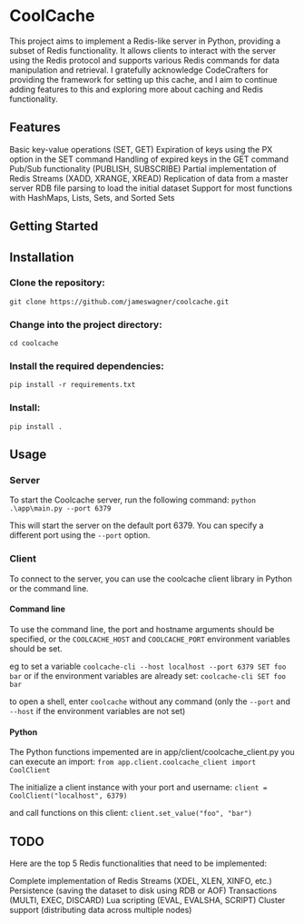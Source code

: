 # CoolCache
This project aims to implement a Redis-like server in Python, providing a subset of Redis functionality. It allows clients to interact with the server using the Redis protocol and supports various Redis commands for data manipulation and retrieval. I gratefully acknowledge CodeCrafters for providing the framework for setting up this cache, and I aim to continue adding features to this and exploring more about caching and Redis functionality. 

## Features

Basic key-value operations (SET, GET)
Expiration of keys using the PX option in the SET command
Handling of expired keys in the GET command
Pub/Sub functionality (PUBLISH, SUBSCRIBE)
Partial implementation of Redis Streams (XADD, XRANGE, XREAD)
Replication of data from a master server
RDB file parsing to load the initial dataset
Support for most functions with HashMaps, Lists, Sets, and Sorted Sets

## Getting Started

## Installation

### Clone the repository:
`git clone https://github.com/jameswagner/coolcache.git`

### Change into the project directory:
`cd coolcache`

### Install the required dependencies:
`pip install -r requirements.txt`

### Install: 
`pip install .`

## Usage

### Server
To start the Coolcache server, run the following command:
`python .\app\main.py --port 6379`

This will start the server on the default port 6379. You can specify a different port using the `--port` option.


### Client
To connect to the server, you can use the coolcache client library in Python or the command line.

#### Command line
To use the command line, the port and hostname arguments should be specified, or the 
`COOLCACHE_HOST` and `COOLCACHE_PORT` environment variables should be set.

eg to set a variable
`coolcache-cli --host localhost --port 6379 SET foo bar`
or if the environment variables are already set: 
`coolcache-cli SET foo bar`

to open a shell, enter `coolcache` without any command (only the `--port` and `--host` if the environment variables are not set)

#### Python
The Python functions impemented are in app/client/coolcache_client.py
you can execute an import: 
`from app.client.coolcache_client import CoolClient`

The initialize a client instance with your port and username:
`client = CoolClient("localhost", 6379)`

and call functions on this client:
`client.set_value("foo", "bar")`

## TODO
Here are the top 5 Redis functionalities that need to be implemented:

Complete implementation of Redis Streams (XDEL, XLEN, XINFO, etc.)
Persistence (saving the dataset to disk using RDB or AOF)
Transactions (MULTI, EXEC, DISCARD)
Lua scripting (EVAL, EVALSHA, SCRIPT)
Cluster support (distributing data across multiple nodes)